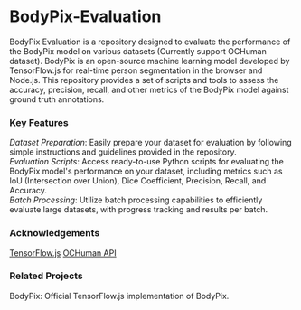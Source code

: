 # BodyPix-Evaluation

BodyPix Evaluation is a repository designed to evaluate the performance of the BodyPix model on various datasets (Currently support OCHuman dataset). BodyPix is an open-source machine learning model developed by TensorFlow.js for real-time person segmentation in the browser and Node.js. This repository provides a set of scripts and tools to assess the accuracy, precision, recall, and other metrics of the BodyPix model against ground truth annotations.

### Key Features
*Dataset Preparation*: Easily prepare your dataset for evaluation by following simple instructions and guidelines provided in the repository.  
*Evaluation Scripts*: Access ready-to-use Python scripts for evaluating the BodyPix model's performance on your dataset, including metrics such as IoU (Intersection over Union), Dice Coefficient, Precision, Recall, and Accuracy.  
*Batch Processing*: Utilize batch processing capabilities to efficiently evaluate large datasets, with progress tracking and results per batch.  

### Acknowledgements
[TensorFlow.js](https://github.com/de-code/python-tf-bodypix)
[OCHuman API](https://github.com/liruilong940607/OCHumanApi)

### Related Projects
BodyPix: Official TensorFlow.js implementation of BodyPix.
